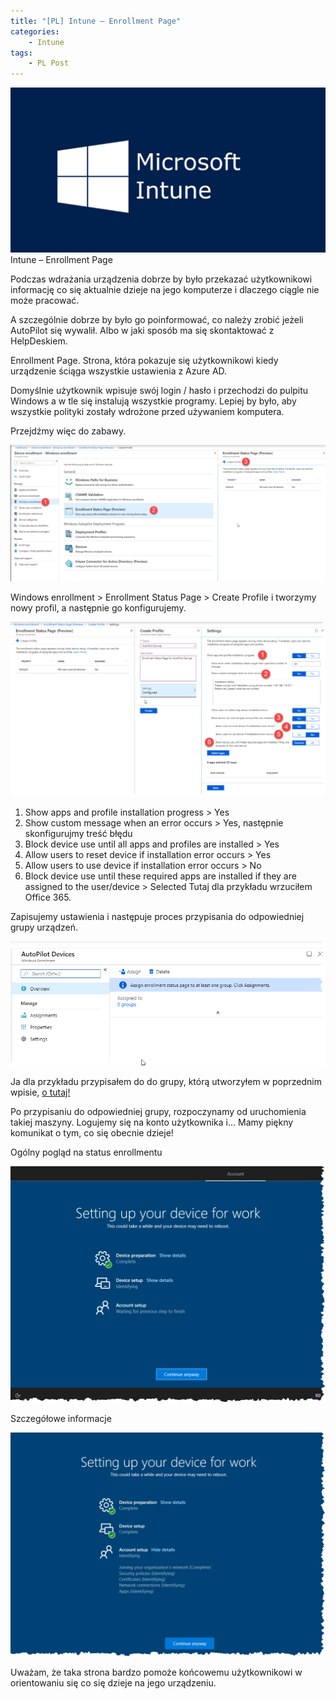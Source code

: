 ```yaml
---
title: "[PL] Intune – Enrollment Page"
categories:
    - Intune
tags:
    - PL Post
---
```

![[PL] Intune – Enrollment Page](/assets/images/posts/intune-enrollment-page/top.png)Intune – Enrollment Page

Podczas wdrażania urządzenia dobrze by było przekazać użytkownikowi informację co się aktualnie dzieje na jego komputerze i dlaczego ciągle nie może pracować.

A szczególnie dobrze by było go poinformować, co należy zrobić jeżeli AutoPilot się wywalił. Albo w jaki sposób ma się skontaktować z HelpDeskiem.

Enrollment Page. Strona, która pokazuje się użytkownikowi kiedy urządzenie ściąga wszystkie ustawienia z Azure AD.

Domyślnie użytkownik wpisuje swój login / hasło i przechodzi do pulpitu Windows a w tle się instalują wszystkie programy. Lepiej by było, aby wszystkie polityki zostały wdrożone przed używaniem komputera.

Przejdźmy więc do zabawy.

![[PL] Intune – Enrollment Page](/assets/images/posts/intune-enrollment-page/01.png)

Windows enrollment > Enrollment Status Page > Create Profile i tworzymy nowy profil, a następnie go konfigurujemy.

![[PL] Intune – Enrollment Page](/assets/images/posts/intune-enrollment-page/02.png)

1) Show apps and profile installation progress > Yes
2) Show custom message when an error occurs > Yes, następnie skonfigurujmy treść błędu
3) Block device use until all apps and profiles are installed > Yes
4) Allow users to reset device if installation error occurs > Yes
5) Allow users to use device if installation error occurs > No
6) Block device use until these required apps are installed if they are assigned to the user/device > Selected Tutaj dla przykładu wrzuciłem Office 365.

Zapisujemy ustawienia i następuje proces przypisania do odpowiedniej grupy urządzeń.

![[PL] Intune – Enrollment Page](/assets/images/posts/intune-enrollment-page/03.png)

Ja dla przykładu przypisałem do do grupy, którą utworzyłem w poprzednim wpisie, [o tutaj!](https://piesik.me/2019/01/03/autopilot-dynamiczna-grupa-dla-nowych-urzadzen/)

Po przypisaniu do odpowiedniej grupy, rozpoczynamy od uruchomienia takiej maszyny. Logujemy się na konto użytkownika i… Mamy piękny komunikat o tym, co się obecnie dzieje!

Ogólny pogląd na status enrollmentu

![[PL] Intune – Enrollment Page](/assets/images/posts/intune-enrollment-page/04.png)

Szczegółowe informacje

![[PL] Intune – Enrollment Page](/assets/images/posts/intune-enrollment-page/05.png)

Uważam, że taka strona bardzo pomoże końcowemu użytkownikowi w orientowaniu się co się dzieje na jego urządzeniu.
